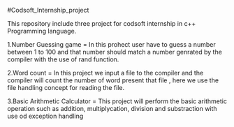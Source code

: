#Codsoft_Internship_project

This repository include three project for codsoft internship in c++ Programming language.

1.Number Guessing game = In this prohect user have to guess a number between 1 to 100 and that number should match a number genrated by the compiler with the use of rand function.

2.Word count = In this project we input a file to the compiler and the compiler will count the number of word present that file , here we use the file handling concept for reading the file.

3.Basic Arithmetic Calculator = This project will perform the basic arithmetic operation such as addition, multiplycation, division and substraction with use od exception handling
